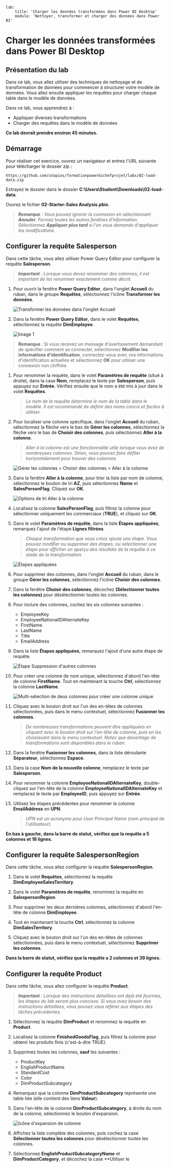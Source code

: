 ```
lab:
    title: 'Charger les données transformées dans Power BI Desktop'
    module: 'Nettoyer, transformer et charger des données dans Power BI'
```

# Charger les données transformées dans Power BI Desktop

## Présentation du lab

Dans ce lab, vous allez utiliser des techniques de nettoyage et de transformation de données pour commencer à structurer votre modèle de données. Vous allez ensuite appliquer les requêtes pour charger chaque table dans le modèle de données.

Dans ce lab, vous apprendrez à :

- Appliquer diverses transformations
- Charger des requêtes dans le modèle de données

**Ce lab devrait prendre environ 45 minutes.**

## Démarrage

Pour réaliser cet exercice, ouvrez un navigateur et entrez l'URL suivante pour télécharger le dossier zip :

`https://github.com/utopios/formationpowerbichefprojet/labs/02-load-data.zip`

Extrayez le dossier dans le dossier **C:\Users\Student\Downloads\02-load-data**.

Ouvrez le fichier **02-Starter-Sales Analysis.pbix**.

> ***Remarque** : Vous pouvez ignorer la connexion en sélectionnant **Annuler**. Fermez toutes les autres fenêtres d'information. Sélectionnez **Appliquer plus tard** si l'on vous demande d'appliquer les modifications.*

## Configurer la requête Salesperson

Dans cette tâche, vous allez utiliser Power Query Editor pour configurer la requête **Salesperson**.

> ***Important** : Lorsque vous devez renommer des colonnes, il est important de les renommer exactement comme décrit.*

1. Pour ouvrir la fenêtre **Power Query Editor**, dans l'onglet **Accueil** du ruban, dans le groupe **Requêtes**, sélectionnez l'icône **Transformer les données**.

     ![Transformer les données dans l'onglet Accueil](Linked_image_Files/02-load-data-with-power-query-in-power-bi-desktop_image10.png)

1. Dans la fenêtre **Power Query Editor**, dans le volet **Requêtes**, sélectionnez la requête **DimEmployee**.

     ![Image 1](Linked_image_Files/02-load-data-with-power-query-in-power-bi-desktop_image11.png)

> **Remarque** : Si vous recevez un message d'avertissement demandant de spécifier comment se connecter, sélectionnez **Modifier les informations d'identification**, connectez-vous avec vos informations d'identification actuelles et sélectionnez **OK** pour utiliser une connexion non chiffrée.

1. Pour renommer la requête, dans le volet **Paramètres de requête** (situé à droite), dans la case **Nom**, remplacez le texte par **Salesperson**, puis appuyez sur **Entrée**. Vérifiez ensuite que le nom a été mis à jour dans le volet **Requêtes**.

    > *Le nom de la requête détermine le nom de la table dans le modèle. Il est recommandé de définir des noms concis et faciles à utiliser.*

1. Pour localiser une colonne spécifique, dans l'onglet **Accueil** du ruban, sélectionnez la flèche vers le bas de **Gérer les colonnes**, sélectionnez la flèche vers le bas de **Choisir des colonnes**, puis sélectionnez **Aller à la colonne**.

    > *Aller à la colonne est une fonctionnalité utile lorsque vous avez de nombreuses colonnes. Sinon, vous pouvez faire défiler horizontalement pour trouver des colonnes.*

     ![Gérer les colonnes > Choisir des colonnes > Aller à la colonne](Linked_image_Files/02-load-data-with-power-query-in-power-bi-desktop_image13.png)

1. Dans la fenêtre **Aller à la colonne**, pour trier la liste par nom de colonne, sélectionnez le bouton de tri **AZ**, puis sélectionnez **Name** et **SalesPersonFlag**. Cliquez sur **OK**.

     ![Options de tri Aller à la colonne](Linked_image_Files/02-load-data-with-power-query-in-power-bi-desktop_image14.png)

1. Localisez la colonne **SalesPersonFlag**, puis filtrez la colonne pour sélectionner uniquement les commerciaux (**TRUE**), et cliquez sur **OK**.

1. Dans le volet **Paramètres de requête**, dans la liste **Étapes appliquées**, remarquez l'ajout de l'étape **Lignes filtrées**.

	> *Chaque transformation que vous créez ajoute une étape. Vous pouvez modifier ou supprimer des étapes, ou sélectionner une étape pour afficher un aperçu des résultats de la requête à ce stade de la transformation.*

     ![Étapes appliquées](Linked_image_Files/02-load-data-with-power-query-in-power-bi-desktop_image17.png)

1. Pour supprimer des colonnes, dans l'onglet **Accueil** du ruban, dans le groupe **Gérer les colonnes**, sélectionnez l'icône **Choisir des colonnes**.

1. Dans la fenêtre **Choisir des colonnes**, décochez **(Sélectionner toutes les colonnes)** pour désélectionner toutes les colonnes.

1. Pour inclure des colonnes, cochez les six colonnes suivantes :

    - EmployeeKey
    - EmployeeNationalIDAlternateKey
    - FirstName
    - LastName
    - Title
    - EmailAddress

1. Dans la liste **Étapes appliquées**, remarquez l'ajout d'une autre étape de requête.

     ![Étape Suppression d'autres colonnes](Linked_image_Files/02-load-data-with-power-query-in-power-bi-desktop_image21.png)

1. Pour créer une colonne de nom unique, sélectionnez d'abord l'en-tête de colonne **FirstName**. Tout en maintenant la touche **Ctrl**, sélectionnez la colonne **LastName**.

     ![Multi-sélection de deux colonnes pour créer une colonne unique](Linked_image_Files/02-load-data-with-power-query-in-power-bi-desktop_image22.png)

1. Cliquez avec le bouton droit sur l'un des en-têtes de colonnes sélectionnées, puis dans le menu contextuel, sélectionnez **Fusionner les colonnes**.

	> *De nombreuses transformations peuvent être appliquées en cliquant avec le bouton droit sur l'en-tête de colonne, puis en les choisissant dans le menu contextuel. Notez que davantage de transformations sont disponibles dans le ruban.*

1. Dans la fenêtre **Fusionner les colonnes**, dans la liste déroulante **Séparateur**, sélectionnez **Espace**.

1. Dans la case **Nom de la nouvelle colonne**, remplacez le texte par **Salesperson**.

1. Pour renommer la colonne **EmployeeNationalIDAlternateKey**, double-cliquez sur l'en-tête de la colonne **EmployeeNationalIDAlternateKey** et remplacez le texte par **EmployeeID**, puis appuyez sur **Entrée**.

1. Utilisez les étapes précédentes pour renommer la colonne **EmailAddress** en **UPN**.

	> *UPN est un acronyme pour User Principal Name (nom principal de l'utilisateur).*

**En bas à gauche, dans la barre de statut, vérifiez que la requête a 5 colonnes et 18 lignes.**

## **Configurer la requête SalespersonRegion**

Dans cette tâche, vous allez configurer la requête **SalespersonRegion**.

1. Dans le volet **Requêtes**, sélectionnez la requête **DimEmployeeSalesTerritory**.

1. Dans le volet **Paramètres de requête**, renommez la requête en **SalespersonRegion**.

1. Pour supprimer les deux dernières colonnes, sélectionnez d'abord l'en-tête de colonne **DimEmployee**.

1. Tout en maintenant la touche **Ctrl**, sélectionnez la colonne **DimSalesTerritory**.

1. Cliquez avec le bouton droit sur l'un des en-têtes de colonnes sélectionnées, puis dans le menu contextuel, sélectionnez **Supprimer les colonnes**.

**Dans la barre de statut, vérifiez que la requête a 2 colonnes et 39 lignes.**

## Configurer la requête Product

Dans cette tâche, vous allez configurer la requête **Product**.

> ***Important** : Lorsque des instructions détaillées ont déjà été fournies, les étapes du lab seront plus concises. Si vous avez besoin des instructions détaillées, vous pouvez vous référer aux étapes des tâches précédentes.*

1. Sélectionnez la requête **DimProduct** et renommez la requête en **Product**.

1. Localisez la colonne **FinishedGoodsFlag**, puis filtrez la colonne pour obtenir les produits finis (c'est-à-dire TRUE).

1. Supprimez toutes les colonnes, **sauf** les suivantes :

    - ProductKey
    - EnglishProductName
    - StandardCost
    - Color
    - DimProductSubcategory

1. Remarquez que la colonne **DimProductSubcategory** représente une table liée (elle contient des liens **Valeur**).

1. Dans l'en-tête de la colonne **DimProductSubcategory**, à droite du nom de la colonne, sélectionnez le bouton d'expansion.

    ![Icône d'expansion de colonne](Linked_image_Files/02-load-data-with-power-query-in-power-bi-desktop_image31.png)

1. Affichez la liste complète des colonnes, puis cochez la case **Sélectionner toutes les colonnes** pour désélectionner toutes les colonnes.

1. Sélectionnez **EnglishProductSubcategoryName** et **DimProductCategory**, et décochez la case **Utiliser le